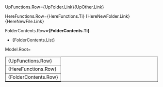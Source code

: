 UpFunctions.Row={UpFolder.Link}</td><td>{UpOther.Link}

HereFunctions.Row={HereFunctions.Ti} {HereNewFolder.Link}</td><td>{HereNewFile.Link}

FolderContents.Row=<b>{FolderContents.Ti}</b><ul><li>{FolderContents.List}</li></ul>

Model.Root=<table border=1><tr><td>{UpFunctions.Row}</td></tr><tr><td>{HereFunctions.Row}</td></tr><tr><td>{FolderContents.Row}</td></tr></table>